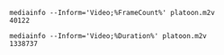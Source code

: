 
    mediainfo --Inform='Video;%FrameCount%' platoon.m2v 
    40122

    mediainfo --Inform='Video;%Duration%' platoon.m2v
    1338737

